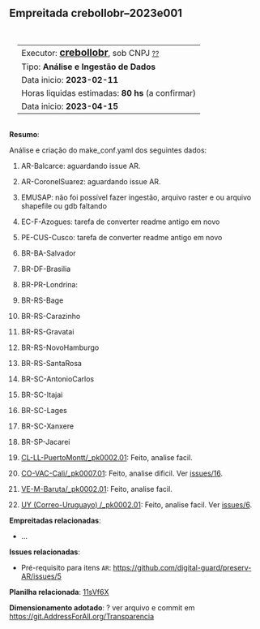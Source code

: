 ## Empreitada crebollobr–2023e001

<aside>
<table align="right" style="padding: 1em">
<tr><td>Executor: <a target="_git" title="link para o git-user do executor" href="https://github.com/crebollobr"><big><b>crebollobr</b></big></a>, sob CNPJ  <small><a target="_cnpj" title="CNPJ contratado como executor" href="https://github.com/crebollobr">??</a></small>
</td></tr>
<tr><td>  Tipo: <b>Análise e Ingestão de Dados</b>   </td></tr>
<tr><td>  Data inicio: <b>2023-02-11</b>   </td></tr>
<tr><td>  Horas liquidas estimadas: <b>80 hs</b> (a confirmar)  </td></tr>
<tr><td>  Data inicio: <b>2023-04-15</b>   </td></tr>
</table>
</aside>

**Resumo**: 

Análise e criação do make_conf.yaml dos seguintes dados:

1. AR-Balcarce: aguardando issue AR.

1. AR-CoronelSuarez: aguardando issue AR.

2. EMUSAP: não foi possível fazer ingestão, arquivo raster e ou arquivo shapefile ou gdb faltando

1. EC-F-Azogues: tarefa de converter readme antigo em novo

1. PE-CUS-Cusco: tarefa de converter readme antigo em novo

1. BR-BA-Salvador
1. BR-DF-Brasilia
1. BR-PR-Londrina: 
1. BR-RS-Bage
1. BR-RS-Carazinho
1. BR-RS-Gravatai
1. BR-RS-NovoHamburgo
1. BR-RS-SantaRosa
1. BR-SC-AntonioCarlos
1. BR-SC-Itajai
1. BR-SC-Lages
1. BR-SC-Xanxere
1. BR-SP-Jacarei

1. [CL-LL-PuertoMontt/_pk0002.01](https://github.com/digital-guard/preserv-CL/tree/main/data/LL/PuertoMontt/_pk0002.01): Feito, analise facil.

1. [CO-VAC-Cali/_pk0007.01](https://github.com/digital-guard/preserv-CO/tree/main/data/VAC/Cali/_pk0007.01): Feito, analise dificil. Ver [issues/16](https://github.com/digital-guard/preserv-CO/issues/16). 

1. [VE-M-Baruta/_pk0002.01](https://github.com/digital-guard/preserv-VE/tree/main/data/M/Baruta/_pk0002.01): Feito, analise facil. 

1. [UY (Correo-Uruguayo) /_pk0002.01](https://github.com/digital-guard/preserv-UY/tree/main/data/_pk0002.01): Feito, analise facil.  Ver [issues/6](https://github.com/digital-guard/preserv-UY/issues/6). 

**Empreitadas relacionadas**: 
* ... 

**Issues relacionadas**:

* Pré-requisito para itens `AR`: https://github.com/digital-guard/preserv-AR/issues/5

**Planilha relacionada**: [11sVf6X](https://docs.google.com/spreadsheets/d/11sVf6Xx9QBfs0sFO7p2Iyu-djnLUwkmBTl56wHbtl4E/)

**Dimensionamento adotado**: ? ver arquivo e commit em https://git.AddressForAll.org/Transparencia
